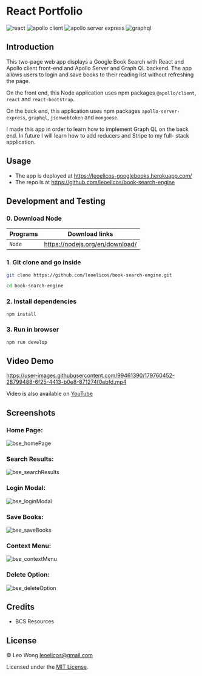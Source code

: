 # React Portfolio

![react](https://img.shields.io/badge/17.0.1-0?label=react.js&style=for-the-badge&labelColor=white&color=black) ![apollo client](https://img.shields.io/badge/3.5.8-0?label=@apollo/client&style=for-the-badge&labelColor=white&color=black) ![apollo server express](https://img.shields.io/badge/3.10.0-0?label=@apollo%20server%20express&style=for-the-badge&labelColor=white&color=black) ![graphql](https://img.shields.io/badge/15.4.0-0?label=graphql&style=for-the-badge&labelColor=white&color=black)

## Introduction

This two-page web app displays a Google Book Search with React and Apollo client front-end and Apollo Server and Graph QL backend. The app allows users to login and save books to their reading list without refreshing the page.

On the front end, this Node application uses npm packages `@apollo/client`, `react` and `react-bootstrap`.

On the back end, this application uses npm packages `apollo-server-express`, `graphql`, `jsonwebtoken` and `mongoose`.

I made this app in order to learn how to implement Graph QL on the back end. In future I will learn how to add reducers and Stripe to my full- stack application.

## Usage

- The app is deployed at https://leoelicos-googlebooks.herokuapp.com/
- The repo is at https://github.com/leoelicos/book-search-engine

## Development and Testing

### 0. Download Node

| Programs | Download links                  |
| -------- | ------------------------------- |
| `Node`   | https://nodejs.org/en/download/ |

### 1. Git clone and go inside

```sh
git clone https://github.com/leoelicos/book-search-engine.git

cd book-search-engine
```

### 2. Install dependencies

```sh
npm install
```

### 3. Run in browser

```sh
npm run develop
```

## Video Demo

https://user-images.githubusercontent.com/99461390/179760452-28799488-6f25-4413-b0e8-871274f0ebfd.mp4

Video is also available on [YouTube](https://www.youtube.com/watch?v=CYu8L-D1U0s)

## Screenshots

### Home Page:

![bse_homePage](https://user-images.githubusercontent.com/99461390/179761455-bdbd96ed-3a61-4acb-8cca-bc18c32f7950.jpg)

### Search Results:

![bse_searchResults](https://user-images.githubusercontent.com/99461390/179761467-660eb391-46ed-44ef-8628-d7322d93c82d.jpg)

### Login Modal:

![bse_loginModal](https://user-images.githubusercontent.com/99461390/179761476-5f5c5388-fecd-4b78-875e-3f525a36f0d1.jpg)

### Save Books:

![bse_saveBooks](https://user-images.githubusercontent.com/99461390/179761504-cc1ee9ab-df4e-4ea3-8eab-cde689d32094.jpg)

### Context Menu:

![bse_contextMenu](https://user-images.githubusercontent.com/99461390/179761516-c5206e84-421f-4fef-ac64-8cf115f8423c.jpg)

### Delete Option:

![bse_deleteOption](https://user-images.githubusercontent.com/99461390/179761530-6094b69b-60ce-4a2b-9254-df8c24e9668c.jpg)

## Credits

- BCS Resources

## License

&copy; Leo Wong <leoelicos@gmail.com>

Licensed under the [MIT License](./LICENSE).
